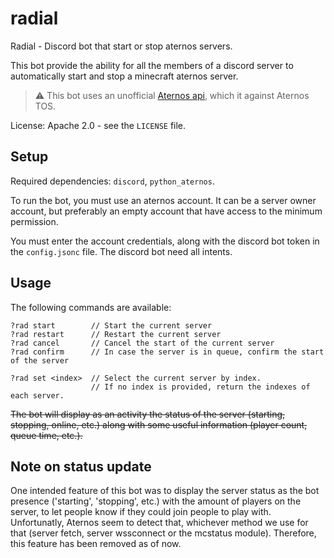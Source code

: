 # radial
Radial - Discord bot that start or stop aternos servers.

This bot provide the ability for all the members of a discord server to automatically start and stop a minecraft aternos server.

> :warning: This bot uses an unofficial [Aternos api](https://github.com/DarkCat09/python-aternos), which it against Aternos TOS.

License: Apache 2.0 - see the `LICENSE` file.

## Setup
Required dependencies: `discord`, `python_aternos`.

To run the bot, you must use an aternos account. It can be a server owner account, but preferably an empty account that have access
to the minimum permission.

You must enter the account credentials, along with the discord bot token in the `config.jsonc` file.
The discord bot need all intents.

## Usage
The following commands are available:
```jsonc
?rad start        // Start the current server
?rad restart      // Restart the current server
?rad cancel       // Cancel the start of the current server
?rad confirm      // In case the server is in queue, confirm the start of the server

?rad set <index>  // Select the current server by index.
                  // If no index is provided, return the indexes of each server.
```

~~The bot will display as an activity the status of the server (starting, stopping, online, etc.)
along with some useful information (player count, queue time, etc.).~~

## Note on status update
One intended feature of this bot was to display the server status as the bot presence ('starting', 'stopping', etc.) with the amount
of players on the server, to let people know if they could join people to play with. Unfortunatly, Aternos seem to detect that,
whichever method we use for that (server fetch, server wssconnect or the mcstatus module). Therefore, this feature has been removed
as of now.